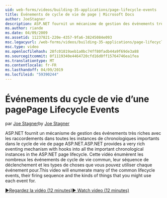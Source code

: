 ```yaml
---
uid: web-forms/videos/building-35-applications/page-lifecycle-events
title: Événements de cycle de vie de page | Microsoft Docs
author: JoeStagner
description: ASP.NET fournit un mécanisme de gestion des événements très riches avec les raccordements dans toutes les instances de chronologiques importants dans le cycle de vie de page ASP.NET. Cette vidéo va enum...
ms.author: riande
ms.date: 04/09/2009
ms.assetid: 11237821-220e-4357-9fa6-38245084e093
msc.legacyurl: /web-forms/videos/building-35-applications/page-lifecycle-events
msc.type: video
ms.openlocfilehash: 28fc01819aeb1a0bc74ff80fadb44a9f69de3a88
ms.sourcegitcommit: 0f1119340e4464720cfd16d0ff15764746ea1fea
ms.translationtype: MT
ms.contentlocale: fr-FR
ms.lasthandoff: 04/09/2019
ms.locfileid: "59390244"
---
```

# <a name="page-lifecycle-events"></a><span data-ttu-id="dcf3f-104">Événements du cycle de vie d’une page</span><span class="sxs-lookup"><span data-stu-id="dcf3f-104">Page Lifecycle Events</span></span>

<span data-ttu-id="dcf3f-105">par [Joe Stagner](https://github.com/JoeStagner)</span><span class="sxs-lookup"><span data-stu-id="dcf3f-105">by [Joe Stagner](https://github.com/JoeStagner)</span></span>

<span data-ttu-id="dcf3f-106">ASP.NET fournit un mécanisme de gestion des événements très riches avec les raccordements dans toutes les instances de chronologiques importants dans le cycle de vie de page ASP.NET.</span><span class="sxs-lookup"><span data-stu-id="dcf3f-106">ASP.NET provides a very rich eventing mechanism with hooks into all the important chronological instances in the ASP.NET page lifecycle.</span></span> <span data-ttu-id="dcf3f-107">Cette vidéo énumèrent les nombreux les événements de cycle de vie commun, leur séquence de déclenchement et les types de choses que vous pouvez utiliser chaque événement pour.</span><span class="sxs-lookup"><span data-stu-id="dcf3f-107">This video will enumerate many of the common lifecycle events, their firing sequence and the kinds of things that you might use each event for.</span></span>

[<span data-ttu-id="dcf3f-108">&#9654;Regardez la vidéo (12 minutes)</span><span class="sxs-lookup"><span data-stu-id="dcf3f-108">&#9654; Watch video (12 minutes)</span></span>](https://channel9.msdn.com/Blogs/ASP-NET-Site-Videos/page-lifecycle-events)
